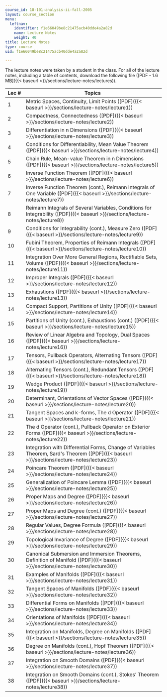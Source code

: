 ```yaml
---
course_id: 18-101-analysis-ii-fall-2005
layout: course_section
menu:
  leftnav:
    identifier: f1e66049be8c21475acb40dde4a2a82d
    name: Lecture Notes
    weight: 40
title: Lecture Notes
type: course
uid: f1e66049be8c21475acb40dde4a2a82d

---
```


The lecture notes were taken by a student in the class. For all of the lecture notes, including a table of contents, download the following file ([PDF - 1.6 MB]({{< baseurl >}}/sections/lecture-notes/lectures)).

| Lec # | Topics |
| --- | --- |
| 1 | Metric Spaces, Continuity, Limit Points ([PDF]({{< baseurl >}}/sections/lecture-notes/lecture1)) |
| 2 | Compactness, Connectedness ([PDF]({{< baseurl >}}/sections/lecture-notes/lecture2)) |
| 3 | Differentiation in n Dimensions ([PDF]({{< baseurl >}}/sections/lecture-notes/lecture3)) |
| 4 | Conditions for Differentiability, Mean Value Theorem ([PDF]({{< baseurl >}}/sections/lecture-notes/lecture4)) |
| 5 | Chain Rule, Mean-value Theorem in n Dimensions ([PDF]({{< baseurl >}}/sections/lecture-notes/lecture5)) |
| 6 | Inverse Function Theorem ([PDF]({{< baseurl >}}/sections/lecture-notes/lecture6)) |
| 7 | Inverse Function Theorem (cont.), Reimann Integrals of One Variable ([PDF]({{< baseurl >}}/sections/lecture-notes/lecture7)) |
| 8 | Reimann Integrals of Several Variables, Conditions for Integrability ([PDF]({{< baseurl >}}/sections/lecture-notes/lecture8)) |
| 9 | Conditions for Integrability (cont.), Measure Zero ([PDF]({{< baseurl >}}/sections/lecture-notes/lecture9)) |
| 10 | Fubini Theorem, Properties of Reimann Integrals ([PDF]({{< baseurl >}}/sections/lecture-notes/lecture10)) |
| 11 | Integration Over More General Regions, Rectifiable Sets, Volume ([PDF]({{< baseurl >}}/sections/lecture-notes/lecture11)) |
| 12 | Improper Integrals ([PDF]({{< baseurl >}}/sections/lecture-notes/lecture12)) |
| 13 | Exhaustions ([PDF]({{< baseurl >}}/sections/lecture-notes/lecture13)) |
| 14 | Compact Support, Partitions of Unity ([PDF]({{< baseurl >}}/sections/lecture-notes/lecture14)) |
| 15 | Partitions of Unity (cont.), Exhaustions (cont.) ([PDF]({{< baseurl >}}/sections/lecture-notes/lecture15)) |
| 16 | Review of Linear Algebra and Topology, Dual Spaces ([PDF]({{< baseurl >}}/sections/lecture-notes/lecture16)) |
| 17 | Tensors, Pullback Operators, Alternating Tensors ([PDF]({{< baseurl >}}/sections/lecture-notes/lecture17)) |
| 18 | Alternating Tensors (cont.), Redundant Tensors ([PDF]({{< baseurl >}}/sections/lecture-notes/lecture18)) |
| 19 | Wedge Product ([PDF]({{< baseurl >}}/sections/lecture-notes/lecture19)) |
| 20 | Determinant, Orientations of Vector Spaces ([PDF]({{< baseurl >}}/sections/lecture-notes/lecture20)) |
| 21 | Tangent Spaces and k-forms, The d Operator ([PDF]({{< baseurl >}}/sections/lecture-notes/lecture21)) |
| 22 | The d Operator (cont.), Pullback Operator on Exterior Forms ([PDF]({{< baseurl >}}/sections/lecture-notes/lecture22)) |
| 23 | Integration with Differential Forms, Change of Variables Theorem, Sard's Theorem ([PDF]({{< baseurl >}}/sections/lecture-notes/lecture23)) |
| 24 | Poincare Theorem ([PDF]({{< baseurl >}}/sections/lecture-notes/lecture24)) |
| 25 | Generalization of Poincare Lemma ([PDF]({{< baseurl >}}/sections/lecture-notes/lecture25)) |
| 26 | Proper Maps and Degree ([PDF]({{< baseurl >}}/sections/lecture-notes/lecture26)) |
| 27 | Proper Maps and Degree (cont.) ([PDF]({{< baseurl >}}/sections/lecture-notes/lecture27)) |
| 28 | Regular Values, Degree Formula ([PDF]({{< baseurl >}}/sections/lecture-notes/lecture28)) |
| 29 | Topological Invariance of Degree ([PDF]({{< baseurl >}}/sections/lecture-notes/lecture29)) |
| 30 | Canonical Submersion and Immersion Theorems, Definition of Manifold ([PDF]({{< baseurl >}}/sections/lecture-notes/lecture30)) |
| 31 | Examples of Manifolds ([PDF]({{< baseurl >}}/sections/lecture-notes/lecture31)) |
| 32 | Tangent Spaces of Manifolds ([PDF]({{< baseurl >}}/sections/lecture-notes/lecture32)) |
| 33 | Differential Forms on Manifolds ([PDF]({{< baseurl >}}/sections/lecture-notes/lecture33)) |
| 34 | Orientations of Manifolds ([PDF]({{< baseurl >}}/sections/lecture-notes/lecture34)) |
| 35 | Integration on Manifolds, Degree on Manifolds ([PDF]({{< baseurl >}}/sections/lecture-notes/lecture35)) |
| 36 | Degree on Manifolds (cont.), Hopf Theorem ([PDF]({{< baseurl >}}/sections/lecture-notes/lecture36)) |
| 37 | Integration on Smooth Domains ([PDF]({{< baseurl >}}/sections/lecture-notes/lecture37)) |
| 38 | Integration on Smooth Domains (cont.), Stokes’ Theorem ([PDF]({{< baseurl >}}/sections/lecture-notes/lecture38))